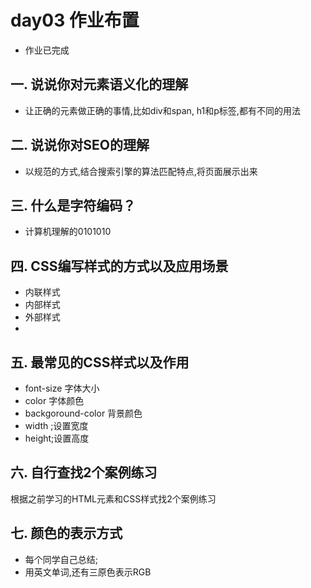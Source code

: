 # day03 作业布置

*  作业已完成

## 一. 说说你对元素语义化的理解



* 让正确的元素做正确的事情,比如div和span, h1和p标签,都有不同的用法



## 二. 说说你对SEO的理解

* 以规范的方式,结合搜索引擎的算法匹配特点,将页面展示出来



## 三. 什么是字符编码？

*  计算机理解的0101010





## 四. CSS编写样式的方式以及应用场景

* 内联样式
* 内部样式
* 外部样式
* 



## 五. 最常见的CSS样式以及作用

*  font-size 字体大小
* color 字体颜色
* backgoround-color 背景颜色
* width ;设置宽度
* height;设置高度

## 六. 自行查找2个案例练习

根据之前学习的HTML元素和CSS样式找2个案例练习



## 七. 颜色的表示方式

* 每个同学自己总结;
* 用英文单词,还有三原色表示RGB 




